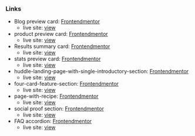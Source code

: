 ### Links

- Blog preview card: [Frontendmentor](https://www.frontendmentor.io/solutions/blog-preview-card-using-grid-flexbox-pseudoclasses-a-4bjXA6QC)
    - live site: [view](https://jirip1.github.io/Frontendmentor/blog-preview-card/)
- product preview card: [Frontendmentor](https://www.frontendmentor.io/solutions/product-preview-card-using-css-grid-and-custom-properties-O8IN4mjwlS)
    - live site: [view](https://jirip1.github.io/Frontendmentor/product-preview-card-component/)
- Results summary card: [Frontendmentor](https://www.frontendmentor.io/solutions/results-summary-component-using-grid-flexbox-and-custom-properties-m-y7U6JjVo)
    - live site: [view](https://jirip1.github.io/Frontendmentor/results-summary-component)
- stats preview card: [Frontendmentor](https://www.frontendmentor.io/solutions/statspreviewcard-with-glowing-word-gYKmVyLROP)
    - live site: [view](https://jirip1.github.io/Frontendmentor/stats-preview-card-component/)
- huddle-landing-page-with-single-introductory-section: [Frontendmentor](https://www.frontendmentor.io/solutions/huddle-landing-page-using-grid-and-flexbox-cCQK7t_kwg)
    - live site: [view](https://jirip1.github.io/Frontendmentor/huddle-landing-page-with-single-introductory-section/)
- four-card-feature-section: [Frontendmentor](https://www.frontendmentor.io/solutions/fourcardfeaturesection-czZyZuoeSv)
    - live site: [view](https://jirip1.github.io/Frontendmentor/four-card-feature-section/)
 - page-with-recipe: [Frontendmentor](https://www.frontendmentor.io/solutions/recipepage-with-burger-images-NaCe8x6Tls)
    - live site: [view](https://jirip1.github.io/Frontendmentor/recipe-page/)
 - social proof section: [Frontendmentor](https://www.frontendmentor.io/solutions/social-proof-section-using-grid-YKTctAt4kg)
    - live site: [view](https://jirip1.github.io/Frontendmentor/social-proof-section/)
 - FAQ accordion: [Frontendmentor](https://www.frontendmentor.io/solutions/faqaccordion-eTXJ6C-y47)
    - live site: [view](https://jirip1.github.io/Frontendmentor/FaQ-accordion/)
